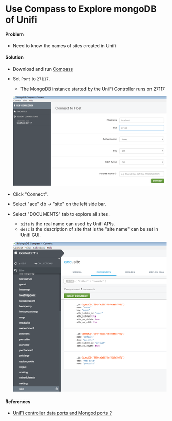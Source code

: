 # Use Compass to Explore mongoDB of Unifi

#### Problem
* Need to know the names of sites created in Unifi

#### Solution
* Download and run [Compass](https://www.mongodb.com/products/compass)
* Set `Port` to `27117`.
    * The MongoDB instance started by the UniFi Controller runs on 27117

    ![](img/01.png)

* Click "Connect".
* Select "ace" db -> "site" on the left side bar.
* Select "DOCUMENTS" tab to explore all sites.
    * `site` is the real name can used by Unifi APIs.
    * `desc` is the description of site that is the "site name" can be set in Unifi GUI.

    ![](img/02.png)

#### References
* [UniFi controller data ports and Mongod ports ?](https://community.ubnt.com/t5/UniFi-Wireless/UniFi-controller-data-ports-and-Mongod-ports/td-p/1109887)
